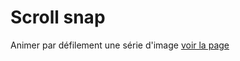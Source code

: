 # Scroll snap
Animer par défilement une série d'image
[voir la page](https://giusmili.github.io/scroll-snap/)